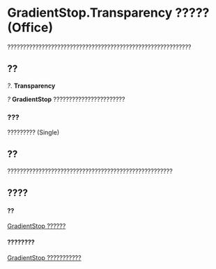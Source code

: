 
# GradientStop.Transparency ????? (Office)

???????????????????????????????????????????????????????????


## ??

 _?_. **Transparency**

 _?_ **GradientStop** ???????????????????????


### ???

????????? (Single)


## ??

?????????????????????????????????????????????????????


## ????


#### ??


[GradientStop ??????](b5003bfc-9ac6-fd56-f214-a0d99db0cf07.md)
#### ????????


[GradientStop ???????????](http://msdn.microsoft.com/library/49a04149-e038-a52a-6bf8-ad05f9630605%28Office.15%29.aspx)